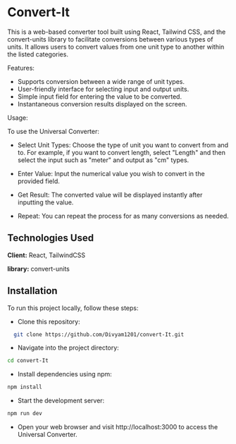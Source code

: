 
# Convert-It


This is a web-based converter tool built using React, Tailwind CSS, and the convert-units library to facilitate conversions between various types of units. It allows users to convert values from one unit type to another within the listed categories.

Features:

- Supports conversion between a wide range of unit types.
- User-friendly interface for selecting input and output units.
- Simple input field for entering the value to be converted.
- Instantaneous conversion results displayed on the screen.

Usage:

To use the Universal Converter:

- Select Unit Types: Choose the type of unit you want to convert from and to. For example, if you want to convert length, select "Length" and then select the input such as "meter" and output as "cm" types.

- Enter Value: Input the numerical value you wish to convert in the provided field.

- Get Result: The converted value will be displayed instantly after inputting the value.

- Repeat: You can repeat the process for as many conversions as needed.

## Technologies Used

**Client:** React, TailwindCSS

**library:** convert-units

## Installation

To run this project locally, follow these steps:

- Clone this repository:

```bash
  git clone https://github.com/Divyam1201/convert-It.git

```
- Navigate into the project directory:

```bash
cd convert-It
```
- Install dependencies using npm:

```bash
npm install
```
- Start the development server:

```bash
npm run dev
```
- Open your web browser and visit http://localhost:3000 to access the Universal Converter.

